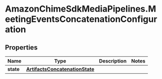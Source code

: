 # AmazonChimeSdkMediaPipelines.MeetingEventsConcatenationConfiguration

## Properties

Name | Type | Description | Notes
------------ | ------------- | ------------- | -------------
**state** | [**ArtifactsConcatenationState**](ArtifactsConcatenationState.md) |  | 


